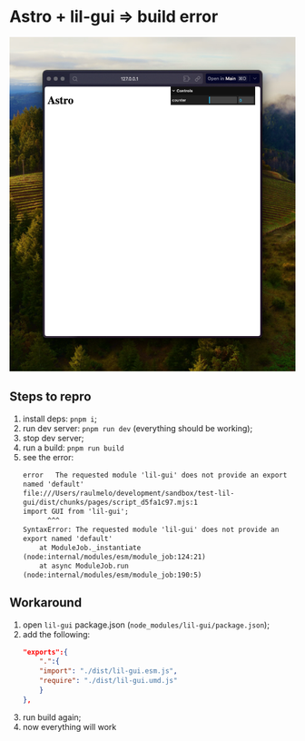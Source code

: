 # Astro + lil-gui => build error

![site dev mode with lil-gui](./assets/site.png)

## Steps to repro

1. install deps: `pnpm i`;
1. run dev server: `pnpm run dev` (everything should be working);
1. stop dev server;
1. run a build: `pnpm run build`
1. see the error:
   ```
   error   The requested module 'lil-gui' does not provide an export named 'default'
   file:///Users/raulmelo/development/sandbox/test-lil-gui/dist/chunks/pages/script_d5fa1c97.mjs:1
   import GUI from 'lil-gui';
         ^^^
   SyntaxError: The requested module 'lil-gui' does not provide an export named 'default'
       at ModuleJob._instantiate (node:internal/modules/esm/module_job:124:21)
       at async ModuleJob.run (node:internal/modules/esm/module_job:190:5)
   ```

## Workaround

1. open `lil-gui` package.json (`node_modules/lil-gui/package.json`);
1. add the following:
   ```json
   "exports":{
       ".":{
       "import": "./dist/lil-gui.esm.js",
       "require": "./dist/lil-gui.umd.js"
       }
   },
   ```
1. run build again;
1. now everything will work
